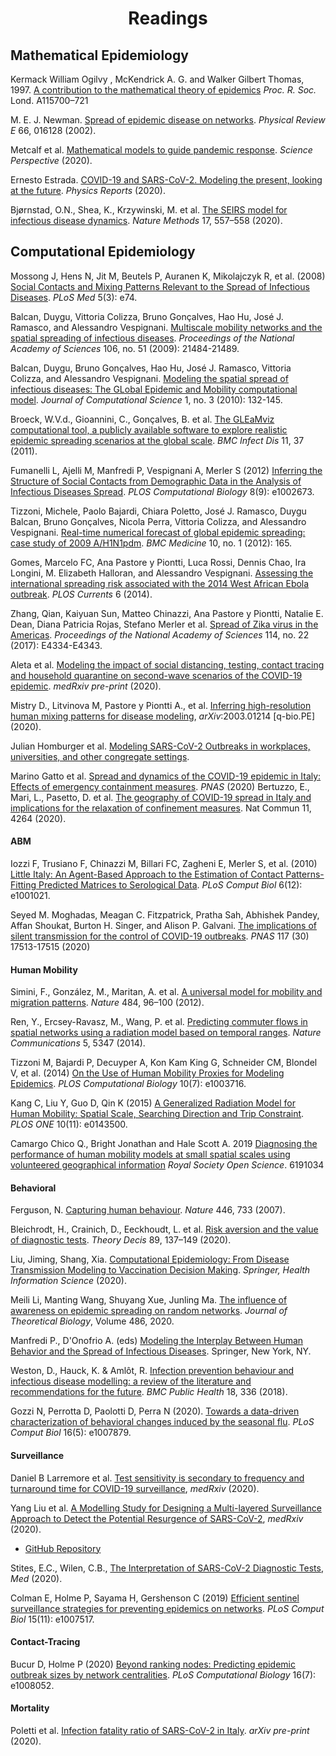 <!-- Title -->
<h1 align="center">
  Readings 
</h1>

## Mathematical Epidemiology 

Kermack William Ogilvy , McKendrick A. G.  and Walker Gilbert Thomas, 1997. [A contribution to the mathematical theory of epidemics](http://doi.org/10.1098/rspa.1927.0118) *Proc. R. Soc.* Lond. A115700–721

M. E. J. Newman. [Spread of epidemic disease on networks](https://doi.org/10.1103/PhysRevE.66.016128). *Physical Review E* 66, 016128 (2002). 

Metcalf et al. [Mathematical models to guide pandemic response](https://doi.org/10.1126/science.abd1668). *Science Perspective* (2020).

Ernesto Estrada. [COVID-19 and SARS-CoV-2. Modeling the present, looking at the future](https://doi.org/10.1016/j.physrep.2020.07.005). *Physics Reports* (2020).

Bjørnstad, O.N., Shea, K., Krzywinski, M. et al. [The SEIRS model for infectious disease dynamics](https://doi.org/10.1038/s41592-020-0856-2). *Nature Methods* 17, 557–558 (2020). 

## Computational Epidemiology

Mossong J, Hens N, Jit M, Beutels P, Auranen K, Mikolajczyk R, et al. (2008) [Social Contacts and Mixing Patterns Relevant to the Spread of Infectious Diseases](https://doi.org/10.1371/journal.pmed.0050074). *PLoS Med* 5(3): e74. 

Balcan, Duygu, Vittoria Colizza, Bruno Gonçalves, Hao Hu, José J. Ramasco, and Alessandro Vespignani. [Multiscale mobility networks and the spatial spreading of infectious diseases](https://doi.org/10.1073/pnas.0906910106). *Proceedings of the National Academy of Sciences* 106, no. 51 (2009): 21484-21489.

Balcan, Duygu, Bruno Gonçalves, Hao Hu, José J. Ramasco, Vittoria Colizza, and
Alessandro Vespignani. [Modeling the spatial spread of infectious diseases: The GLobal Epidemic and Mobility computational model](https://doi.org/10.1016/j.jocs.2010.07.002). *Journal of Computational Science* 1, no. 3 (2010): 132-145.

Broeck, W.V.d., Gioannini, C., Gonçalves, B. et al. [The GLEaMviz computational tool, a publicly available software to explore realistic epidemic spreading scenarios at the global scale](https://doi.org/10.1186/1471-2334-11-37). *BMC Infect Dis* 11, 37 (2011).

Fumanelli L, Ajelli M, Manfredi P, Vespignani A, Merler S (2012) [Inferring the Structure of Social Contacts from Demographic Data in the Analysis of Infectious Diseases Spread](https://doi.org/10.1371/journal.pcbi.1002673). *PLOS Computational Biology* 8(9): e1002673. 

Tizzoni, Michele, Paolo Bajardi, Chiara Poletto, José J. Ramasco, Duygu Balcan, Bruno Gonçalves, Nicola Perra, Vittoria Colizza, and Alessandro Vespignani. [Real-time numerical
forecast of global epidemic spreading: case study of 2009 A/H1N1pdm](https://doi.org/10.1016/j.jocs.2010.07.002). *BMC Medicine* 10, no. 1 (2012): 165.

Gomes, Marcelo FC, Ana Pastore y Piontti, Luca Rossi, Dennis Chao, Ira Longini, M. Elizabeth Halloran, and Alessandro Vespignani. [Assessing the international spreading risk
associated with the 2014 West African Ebola outbreak](https://doi.org/10.1371/currents.outbreaks.cd818f63d40e24aef769dda7df9e0da5.). *PLOS Currents* 6 (2014).

Zhang, Qian, Kaiyuan Sun, Matteo Chinazzi, Ana Pastore y Piontti, Natalie E. Dean, Diana Patricia Rojas, Stefano Merler et al. [Spread of Zika virus in the Americas](https://doi.org/10.1073/pnas.1620161114). *Proceedings of the National Academy of Sciences* 114, no. 22 (2017): E4334-E4343.

Aleta et al. [Modeling the impact of social distancing, testing, contact tracing and household quarantine on second-wave scenarios of the COVID-19 epidemic](https://www.medrxiv.org/content/10.1101/2020.05.06.20092841v1.full.pdf). *medRxiv pre-print* (2020).

Mistry D., Litvinova M, Pastore y Piontti A., et al. [Inferring high-resolution human mixing patterns for disease modeling](https://arxiv.org/abs/2003.01214), *arXiv*:2003.01214 [q-bio.PE] (2020).

Julian Homburger et al. [Modeling SARS-CoV-2 Outbreaks in workplaces, universities, and other congregate settings](https://www.color.com/modeling-sars-cov-2-outbreaks-in-workplaces-universities-and-other-congregate-settings).

Marino Gatto et al. [Spread and dynamics of the COVID-19 epidemic in Italy: Effects of emergency containment measures](https://doi.org/10.1073/pnas.2004978117). *PNAS* (2020)
Bertuzzo, E., Mari, L., Pasetto, D. et al. [The geography of COVID-19 spread in Italy and implications for the relaxation of confinement measures](https://doi.org/10.1038/s41467-020-18050-2). Nat Commun 11, 4264 (2020). 

#### ABM 

Iozzi F, Trusiano F, Chinazzi M, Billari FC, Zagheni E, Merler S, et al. (2010) [Little Italy: An Agent-Based Approach to the Estimation of Contact Patterns- Fitting Predicted Matrices to Serological Data](https://doi.org/10.1371/journal.pcbi.1001021). *PLoS Comput Biol* 6(12): e1001021. 

Seyed M. Moghadas, Meagan C. Fitzpatrick, Pratha Sah, Abhishek Pandey, Affan Shoukat, Burton H. Singer, and Alison P. Galvani. [The implications of silent transmission for the control of COVID-19 outbreaks](https://doi.org/10.1073/pnas.2008373117). *PNAS* 117 (30) 17513-17515 (2020) 

#### Human Mobility 

Simini, F., González, M., Maritan, A. et al. [A universal model for mobility and migration patterns](https://doi.org/10.1038/nature10856). *Nature* 484, 96–100 (2012). 

Ren, Y., Ercsey-Ravasz, M., Wang, P. et al. [Predicting commuter flows in spatial networks using a radiation model based on temporal ranges](https://doi.org/10.1038/ncomms6347). *Nature Communications* 5, 5347 (2014). 

Tizzoni M, Bajardi P, Decuyper A, Kon Kam King G, Schneider CM, Blondel V, et al. (2014) [On the Use of Human Mobility Proxies for Modeling Epidemics](https://doi.org/10.1371/journal.pcbi.1003716). *PLOS Computational Biology* 10(7): e1003716. 

Kang C, Liu Y, Guo D, Qin K (2015) [A Generalized Radiation Model for Human Mobility: Spatial Scale, Searching Direction and Trip Constraint](https://doi.org/10.1371/journal.pone.0143500). *PLOS ONE* 10(11): e0143500. 

Camargo Chico Q., Bright Jonathan and Hale Scott A. 2019 [Diagnosing the performance of human mobility models at small spatial scales using volunteered geographical information](http://doi.org/10.1098/rsos.191034) *Royal Society Open Science*. 6191034

#### Behavioral 

Ferguson, N. [Capturing human behaviour](https://doi.org/10.1038/446733a). *Nature* 446, 733 (2007).

Bleichrodt, H., Crainich, D., Eeckhoudt, L. et al. [Risk aversion and the value of diagnostic tests](https://doi.org/10.1007/s11238-020-09750-8). *Theory Decis* 89, 137–149 (2020). 

Liu, Jiming, Shang, Xia. [Computational Epidemiology: From Disease Transmission Modeling to Vaccination Decision Making](https://www.springer.com/gp/book/9783030521073). *Springer, Health Information Science* (2020).

Meili Li, Manting Wang, Shuyang Xue, Junling Ma. [The influence of awareness on epidemic spreading on random networks](https://doi.org/10.1016/j.jtbi.2019.110090). *Journal of Theoretical Biology*, Volume 486, 2020.

Manfredi P., D'Onofrio A. (eds) [Modeling the Interplay Between Human Behavior and the Spread of Infectious Diseases](https://doi.org/10.1007/978-1-4614-5474-8). Springer, New York, NY. 

Weston, D., Hauck, K. & Amlôt, R. [Infection prevention behaviour and infectious disease modelling: a review of the literature and recommendations for the future](https://doi.org/10.1186/s12889-018-5223-1). *BMC Public Health* 18, 336 (2018). 

Gozzi N, Perrotta D, Paolotti D, Perra N (2020). [Towards a data-driven characterization of behavioral changes induced by the seasonal flu](https://doi.org/10.1371/journal.pcbi.1007879). *PLoS Comput Biol* 16(5): e1007879. 

#### Surveillance 

Daniel B Larremore et al. [Test sensitivity is secondary to frequency and turnaround time for COVID-19 surveillance](https://doi.org/10.1101/2020.06.22.20136309), *medRxiv* (2020).

Yang Liu et al. [A Modelling Study for Designing a Multi-layered Surveillance Approach to Detect the Potential Resurgence of SARS-CoV-2](https://doi.org/10.1101/2020.06.27.20141440), *medRxiv* (2020).
  * [GitHub Repository](https://github.com/yangclaraliu/covid_surveillance_strategy)
  
Stites, E.C., Wilen, C.B., [The Interpretation of SARS-CoV-2 Diagnostic Tests](https://doi.org/10.1016/j.medj.2020.08.001), *Med* (2020).

Colman E, Holme P, Sayama H, Gershenson C (2019) [Efficient sentinel surveillance strategies for preventing epidemics on networks](https://doi.org/10.1371/journal.pcbi.1007517). *PLoS Comput Biol* 15(11): e1007517.

#### Contact-Tracing

Bucur D, Holme P (2020) [Beyond ranking nodes: Predicting epidemic outbreak sizes by network centralities](https://doi.org/10.1371/journal.pcbi.1008052). *PLoS Computational Biology* 16(7): e1008052. 

#### Mortality 

Poletti et al. [Infection fatality ratio of SARS-CoV-2 in Italy](https://arxiv.org/abs/2007.04381). *arXiv pre-print* (2020).

